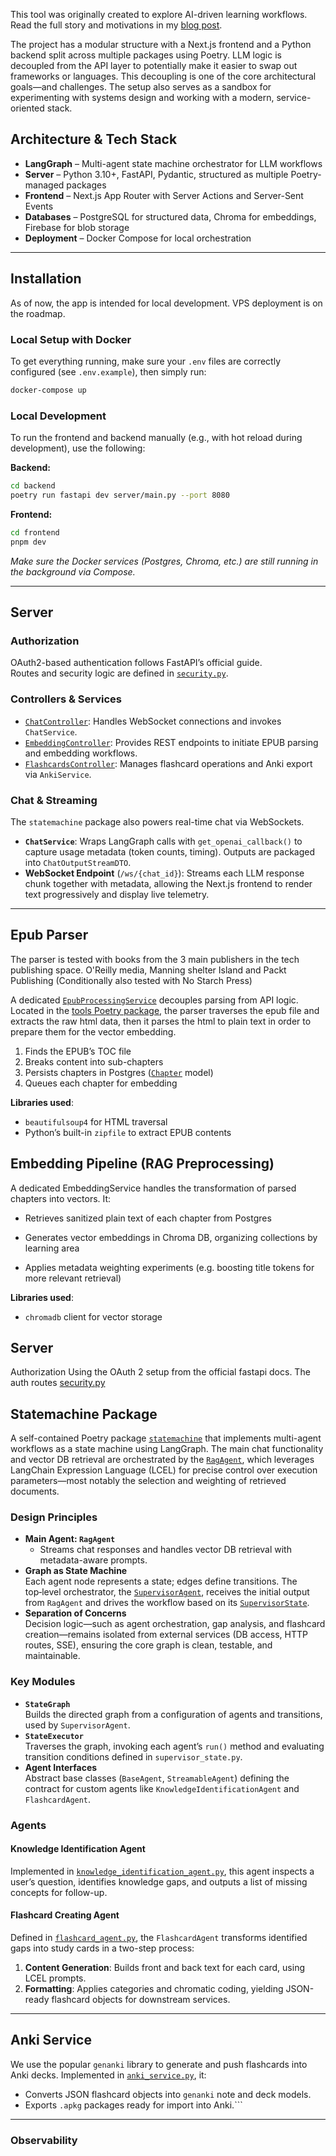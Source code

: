 This tool was originally created to explore AI-driven learning workflows.  
Read the full story and motivations in my [blog post](https://…).

The project has a modular structure with a Next.js frontend and a Python backend split across multiple packages using
Poetry. LLM logic is decoupled from the API layer to potentially make it easier to swap out frameworks or languages.
This
decoupling is one of the core architectural goals—and challenges. The setup also serves as a sandbox for experimenting
with systems design and working with a modern, service-oriented stack.

## Architecture & Tech Stack

- **LangGraph** – Multi-agent state machine orchestrator for LLM workflows
- **Server** – Python 3.10+, FastAPI, Pydantic, structured as multiple Poetry-managed packages
- **Frontend** – Next.js App Router with Server Actions and Server-Sent Events
- **Databases** – PostgreSQL for structured data, Chroma for embeddings, Firebase for blob storage
- **Deployment** – Docker Compose for local orchestration

---

## Installation

As of now, the app is intended for local development. VPS deployment is on the roadmap.

### Local Setup with Docker

To get everything running, make sure your `.env` files are correctly configured (see `.env.example`), then simply run:

```bash
docker-compose up
```

### Local Development

To run the frontend and backend manually (e.g., with hot reload during development), use the following:

**Backend:**

```bash
cd backend
poetry run fastapi dev server/main.py --port 8080
```

**Frontend:**

```bash
cd frontend
pnpm dev
```

*Make sure the Docker services (Postgres, Chroma, etc.) are still running in the background via Compose.*

---

## Server

### Authorization

OAuth2-based authentication follows FastAPI’s official guide.  
Routes and security logic are defined in [`security.py`](backend/server/core/security.py).

### Controllers & Services

- [`ChatController`](backend/server/controller/chat_controller.py): Handles WebSocket connections and invokes
  `ChatService`.
- [`EmbeddingController`](backend/server/controller/embedding_controller.py): Provides REST endpoints to initiate EPUB
  parsing and embedding workflows.
- [`FlashcardsController`](backend/server/controller/flashcards_controller.py): Manages flashcard operations and Anki
  export via `AnkiService`.

### Chat & Streaming

The `statemachine` package also powers real-time chat via WebSockets.

- **`ChatService`**: Wraps LangGraph calls with `get_openai_callback()` to capture usage metadata (token counts,
  timing). Outputs are packaged into `ChatOutputStreamDTO`.
- **WebSocket Endpoint** (`/ws/{chat_id}`): Streams each LLM response chunk together with metadata, allowing the Next.js
  frontend to render text progressively and display live telemetry.

---

## Epub Parser

The parser is tested with books from the 3 main publishers in the tech publishing space. O'Reilly media,
Manning shelter Island and Packt Publishing (Conditionally also tested with No Starch Press)

A dedicated [`EpubProcessingService`](backend/server/service/embedding/epub_processing_service.py) decouples parsing
from API logic. Located in the [tools Poetry package](backend/tools), the parser traverses the epub file and extracts
the raw html data, then it parses the html to plain text in order to prepare them for the vector embedding.

1. Finds the EPUB’s TOC file
2. Breaks content into sub-chapters
3. Persists chapters in Postgres ([`Chapter`](backend/server/models/document.py) model)
4. Queues each chapter for embedding

**Libraries used**:

- `beautifulsoup4` for HTML traversal
- Python’s built-in `zipfile` to extract EPUB contents

## Embedding Pipeline (RAG Preprocessing)

A dedicated EmbeddingService handles the transformation of parsed chapters into vectors. It:

- Retrieves sanitized plain text of each chapter from Postgres

- Generates vector embeddings in Chroma DB, organizing collections by learning area

- Applies metadata weighting experiments (e.g. boosting title tokens for more relevant retrieval)

**Libraries used**:

- `chromadb` client for vector storage

## Server

Authorization
Using the OAuth 2 setup from the official fastapi docs.
The auth routes [security.py](backend/server/core/security.py)

## Statemachine Package

A self-contained Poetry package [`statemachine`](backend/statemachine) that implements multi-agent workflows as a state
machine using LangGraph. The main chat functionality and vector DB retrieval are orchestrated by the [
`RagAgent`](backend/statemachine/agents/rag/rag_agent.py), which leverages LangChain Expression Language (LCEL) for
precise control over execution parameters—most notably the selection and weighting of retrieved documents.

### Design Principles

- **Main Agent: `RagAgent`**
    - Streams chat responses and handles vector DB retrieval with metadata-aware prompts.
- **Graph as State Machine**  
  Each agent node represents a state; edges define transitions. The top‑level orchestrator, the [
  `SupervisorAgent`](backend/statemachine/agents/supervisor/supervisor.py), receives the initial output from `RagAgent`
  and drives the workflow based on its [`SupervisorState`](backend/statemachine/agents/supervisor/supervisor_state.py).
- **Separation of Concerns**  
  Decision logic—such as agent orchestration, gap analysis, and flashcard creation—remains isolated from external
  services (DB access, HTTP routes, SSE), ensuring the core graph is clean, testable, and maintainable.

### Key Modules

- **`StateGraph`**  
  Builds the directed graph from a configuration of agents and transitions, used by `SupervisorAgent`.
- **`StateExecutor`**  
  Traverses the graph, invoking each agent’s `run()` method and evaluating transition conditions defined in
  `supervisor_state.py`.
- **Agent Interfaces**  
  Abstract base classes (`BaseAgent`, `StreamableAgent`) defining the contract for custom agents like
  `KnowledgeIdentificationAgent` and `FlashcardAgent`.

### Agents

#### Knowledge Identification Agent

Implemented in [`knowledge_identification_agent.py`](backend/statemachine/agents/knowledge_identification_agent.py),
this agent inspects a user’s question, identifies knowledge gaps, and outputs a list of missing concepts for follow-up.

#### Flashcard Creating Agent

Defined in [`flashcard_agent.py`](backend/statemachine/agents/rag/flashcard_agent.py), the `FlashcardAgent` transforms
identified gaps into study cards in a two-step process:

1. **Content Generation**: Builds front and back text for each card, using LCEL prompts.
2. **Formatting**: Applies categories and chromatic coding, yielding JSON-ready flashcard objects for downstream
   services.

---

## Anki Service

We use the popular `genanki` library to generate and push flashcards into Anki decks. Implemented in [
`anki_service.py`](backend/server/services/anki_service.py), it:

- Converts JSON flashcard objects into `genanki` note and deck models.
- Exports `.apkg` packages ready for import into Anki.```

---

### Observability

